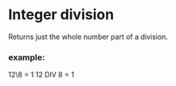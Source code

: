 # Integer division
Returns just the whole number part of a division.

### example:
12\8 = 1
12 DIV 8 = 1